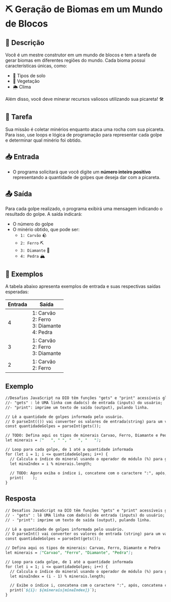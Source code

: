 # ⛏️ Geração de Biomas em um Mundo de Blocos

## 📜 Descrição
Você é um mestre construtor em um mundo de blocos e tem a tarefa de gerar biomas em diferentes regiões do mundo. Cada bioma possui características únicas, como:
- 🌱 Tipos de solo
- 🌳 Vegetação
- 🌦️ Clima

Além disso, você deve minerar recursos valiosos utilizando sua picareta! 🛠️

## 🎯 Tarefa
Sua missão é coletar minérios enquanto ataca uma rocha com sua picareta. Para isso, use loops e lógica de programação para representar cada golpe e determinar qual minério foi obtido.

## 📥 Entrada
- O programa solicitará que você digite um **número inteiro positivo** representando a quantidade de golpes que deseja dar com a picareta.

## 📤 Saída
Para cada golpe realizado, o programa exibirá uma mensagem indicando o resultado do golpe. A saída indicará:
- O número do golpe
- O minério obtido, que pode ser:
  - `1: Carvão` 🪨
  - `2: Ferro` ⛏️
  - `3: Diamante` 💎
  - `4: Pedra` 🏔️

## 📌 Exemplos
A tabela abaixo apresenta exemplos de entrada e suas respectivas saídas esperadas:

| Entrada | Saída |
|---------|------------------------------|
| 4       | 1: Carvão <br> 2: Ferro <br> 3: Diamante <br> 4: Pedra |
| 3       | 1: Carvão <br> 2: Ferro <br> 3: Diamante |
| 2       | 1: Carvão <br> 2: Ferro |


## Exemplo

```markdown
//Desafios JavaScript na DIO têm funções "gets" e "print" acessíveis globalmente:
//- "gets" : lê UMA linha com dado(s) de entrada (inputs) do usuário;
//- "print": imprime um texto de saída (output), pulando linha.

// Lê a quantidade de golpes informada pelo usuário. 
// O parseInt(()) vai converter os valores de entrada(string) para um valor numérico(Int).
const quantidadeGolpes = parseInt(gets());

// TODO: Defina aqui os tipos de minerais Carvao, Ferro, Diamante e Pedra
let minerais = ["   ", " ", "   ", "   "];

// Loop para cada golpe, de 1 até a quantidade informada
for (let i = 1; i <= quantidadeGolpes; i++) {
  // Calcula o índice do mineral usando o operador de módulo (%) para garantir que o índice esteja dentro do tamanho do array
  let minaIndex = i % minerais.length;
  
  // TODO: Agora exiba o índice i, concatene com o caractere ":", após, concatene com tipo de minerais[minaIndex]:
  print(    );
}

```

## Resposta

```markdown
// Desafios JavaScript na DIO têm funções "gets" e "print" acessíveis globalmente:
// - "gets" : lê UMA linha com dado(s) de entrada (inputs) do usuário;
// - "print": imprime um texto de saída (output), pulando linha.

// Lê a quantidade de golpes informada pelo usuário.
// O parseInt() vai converter os valores de entrada (string) para um valor numérico (int).
const quantidadeGolpes = parseInt(gets());

// Defina aqui os tipos de minerais: Carvao, Ferro, Diamante e Pedra
let minerais = ["Carvao", "Ferro", "Diamante", "Pedra"];

// Loop para cada golpe, de 1 até a quantidade informada
for (let i = 1; i <= quantidadeGolpes; i++) {
  // Calcula o índice do mineral usando o operador de módulo (%) para garantir que o índice esteja dentro do tamanho do array
  let minaIndex = (i - 1) % minerais.length;

  // Exibe o índice i, concatena com o caractere ":", após, concatena com o tipo de minerais[minaIndex]
  print(`${i}: ${minerais[minaIndex]}`);
}

```
